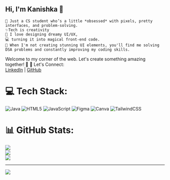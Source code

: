 ## Hi, I'm Kanishka 🌟
    
    🌹 Just a CS student who’s a little *obsessed* with pixels, pretty interfaces, and problem-solving.
    ✨Tech is creativity
    🎨 I love designing dreamy UI/UX,  
    💻 turning it into magical front-end code.  
    🧠 When I'm not creating stunning UI elements, you'll find me solving DSA problems and constantly improving my coding skills.
Welcome to my corner of the web. Let's create something amazing together! 🌟
🔗 Let's Connect:  
[LinkedIn](www.linkedin.com/in/kanishka-vats) | [GitHub](https://github.com/KanishkaV25/KanishkaV25)

# 💻 Tech Stack:
![Java](https://img.shields.io/badge/java-%23ED8B00.svg?style=for-the-badge&logo=openjdk&logoColor=white) ![HTML5](https://img.shields.io/badge/html5-%23E34F26.svg?style=for-the-badge&logo=html5&logoColor=white) ![JavaScript](https://img.shields.io/badge/javascript-%23323330.svg?style=for-the-badge&logo=javascript&logoColor=%23F7DF1E) ![Figma](https://img.shields.io/badge/figma-%23F24E1E.svg?style=for-the-badge&logo=figma&logoColor=white) ![Canva](https://img.shields.io/badge/Canva-%2300C4CC.svg?style=for-the-badge&logo=Canva&logoColor=white) ![TailwindCSS](https://img.shields.io/badge/tailwindcss-%2338B2AC.svg?style=for-the-badge&logo=tailwind-css&logoColor=white)
# 📊 GitHub Stats:
![](https://github-readme-stats.vercel.app/api?username=KanishkaV25&theme=merko&hide_border=false&include_all_commits=false&count_private=false)<br/>
![](https://nirzak-streak-stats.vercel.app/?user=KanishkaV25&theme=merko&hide_border=false)<br/>
![](https://github-readme-stats.vercel.app/api/top-langs/?username=KanishkaV25&theme=merko&hide_border=false&include_all_commits=false&count_private=false&layout=compact)

---
[![](https://visitcount.itsvg.in/api?id=KanishkaV25&icon=0&color=0)](https://visitcount.itsvg.in)

<!-- Proudly created with GPRM ( https://gprm.itsvg.in ) -->
